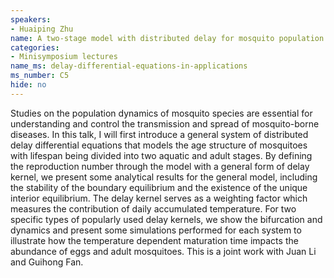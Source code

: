 ```yaml
---
speakers:
- Huaiping Zhu
name: A two-stage model with distributed delay for mosquito population dynamics
categories:
- Minisymposium lectures
name_ms: delay-differential-equations-in-applications
ms_number: C5
hide: no
---
```

Studies on the population dynamics of mosquito species are essential for understanding and control the transmission and spread of mosquito-borne diseases. In this talk, I will first introduce a general system of distributed delay differential equations that models the age structure of mosquitoes with lifespan being divided into two aquatic and adult stages. By defining the reproduction number through the model with a general form of delay kernel, we present some analytical results for the general model, including the stability of the boundary equilibrium and the existence of the unique interior equilibrium. The delay kernel serves as a weighting factor which measures the contribution of daily accumulated temperature. For two specific types of popularly used delay kernels, we show the bifurcation and dynamics and present some simulations performed for each system to illustrate how the temperature dependent maturation time impacts the abundance of eggs and adult mosquitoes. This is a joint work with Juan Li and Guihong Fan.


